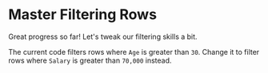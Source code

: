 # Master Filtering Rows

Great progress so far! Let's tweak our filtering skills a bit.

The current code filters rows where `Age` is greater than `30`. Change it to filter rows where `Salary` is greater than `70,000` instead.